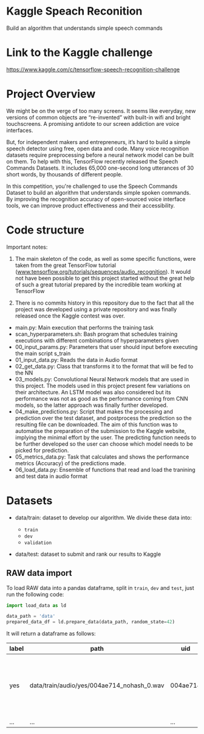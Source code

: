 # Kaggle Speach Reconition 
Build an algorithm that understands simple speech commands

# Link to the Kaggle challenge
https://www.kaggle.com/c/tensorflow-speech-recognition-challenge

# Project Overview
We might be on the verge of too many screens. It seems like everyday, new versions of common objects are “re-invented” with built-in wifi and bright touchscreens. A promising antidote to our screen addiction are voice interfaces.

But, for independent makers and entrepreneurs, it’s hard to build a simple speech detector using free, open data and code. Many voice recognition datasets require preprocessing before a neural network model can be built on them. To help with this, TensorFlow recently released the Speech Commands Datasets. It includes 65,000 one-second long utterances of 30 short words, by thousands of different people.

In this competition, you're challenged to use the Speech Commands Dataset to build an algorithm that understands simple spoken commands. By improving the recognition accuracy of open-sourced voice interface tools, we can improve product effectiveness and their accessibility.

# Code structure

Important notes: 

1) The main skeleton of the code, as well as some specific functions, were taken from the great TensorFlow tutorial (www.tensorflow.org/tutorials/sequences/audio_recognition). It would not have been possible to get this project started without the great help of such a great tutorial prepared by the incredible team working at TensorFlow

2) There is no commits history in this repository due to the fact that all the project was developed using a private repository and was finally released once the Kaggle contest was over.

- main.py: Main execution that performs the training task
- scan_hyperparameters.sh: Bash program that schedules training executions with different combinations of hyperparameters given
- 00_input_params.py: Parameters that user should input before executing the main script s_train
- 01_input_data.py: Reads the data in Audio format 
- 02_get_data.py: Class that transforms it to the format that will be fed to the NN
- 03_models.py: Convolutional Neural Network models that are used in this project. The models used in this project present few variations on their architecture. An LSTM model was also considered but its performance was not as good as the performance coming from CNN models, so the latter approach was finally further developed.
- 04_make_predictions.py: Script that makes the processing and prediction over the test dataset, and postprocess the prediction so the resulting file can be downloaded. The aim of this function was to automatise the preparation of the submission to the Kaggle website, implying the minimal effort by the user. The predicting function needs to be further developed so the user can choose which model needs to be picked for prediction. 
- 05_metrics_data.py: Task that calculates and shows the performance metrics (Accuracy) of the predictions made.
- 06_load_data.py: Ensemble of functions that read and load the tranining and test data in audio format

# Datasets
* data/train: dataset to develop our algorithm. We divide these data into:
  * ``train``
  * ``dev``
  * ``validation``

* data/test: dataset to submit and rank our results to Kaggle

## RAW data import
To load RAW data into a pandas dataframe, split in `train`, `dev` and `test`, just run the following code:
```python
import load_data as ld

data_path = 'data'
prepared_data_df = ld.prepare_data(data_path, random_state=42)
```

It will return a dataframe as follows:

|label |path |uid |wav |set|
|------|-----|----|----|---|
|yes|data/train/audio/yes/004ae714_nohash_0.wav|004ae714|\[-91, -176, -111, -95, -120, -151, -133, -133,..|train|
|...|...|...|...|...|

